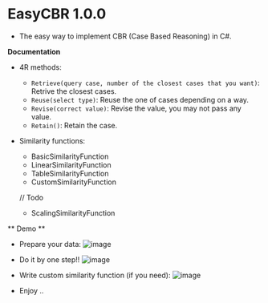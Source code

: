 # EasyCBR 1.0.0

- The easy way to implement CBR (Case Based Reasoning) in C#.

**Documentation** 
 - 4R methods:
    - `Retrieve(query case, number of the closest cases that you want)`: Retrive the closest cases.
    - `Reuse(select type)`: Reuse the one of cases depending on a way.
    - `Revise(correct value)`: Revise the value, you may not pass any value.
    - `Retain()`: Retain the case. 
 
 - Similarity functions:
   - BasicSimilarityFunction
   - LinearSimilarityFunction
   - TableSimilarityFunction
   - CustomSimilarityFunction
   
   // Todo
   - ScalingSimilarityFunction
   
  ** Demo **
 
 - Prepare your data:
  ![image](https://user-images.githubusercontent.com/61357303/227797277-67cf14f3-87a1-4cfd-bbcd-3ac4694f4349.png)
 
 - Do it by one step!!
 ![image](https://user-images.githubusercontent.com/61357303/227797320-bd60009e-5235-4930-9f09-24ea897162a5.png)
 
 - Write custom similarity function (if you need):
 ![image](https://user-images.githubusercontent.com/61357303/227797366-9e06609e-5a11-4084-abe0-41005ae90583.png)

 - Enjoy ..  
